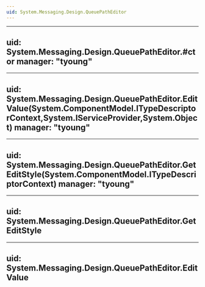 ```yaml
---
uid: System.Messaging.Design.QueuePathEditor
---
```


---
uid: System.Messaging.Design.QueuePathEditor.#ctor
manager: "tyoung"
---

---
uid: System.Messaging.Design.QueuePathEditor.EditValue(System.ComponentModel.ITypeDescriptorContext,System.IServiceProvider,System.Object)
manager: "tyoung"
---

---
uid: System.Messaging.Design.QueuePathEditor.GetEditStyle(System.ComponentModel.ITypeDescriptorContext)
manager: "tyoung"
---

---
uid: System.Messaging.Design.QueuePathEditor.GetEditStyle
---

---
uid: System.Messaging.Design.QueuePathEditor.EditValue
---
